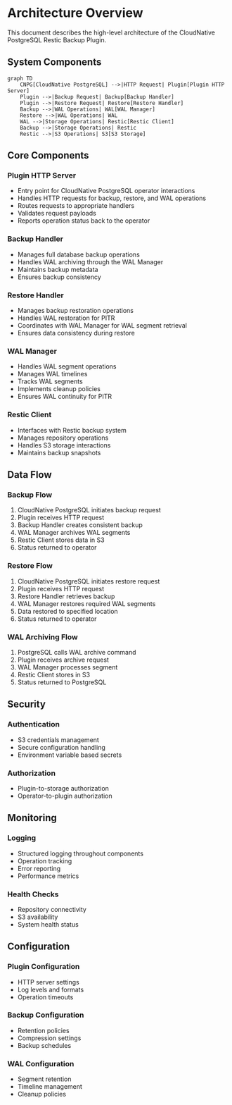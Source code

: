 # Architecture Overview

This document describes the high-level architecture of the CloudNative PostgreSQL Restic Backup Plugin.

## System Components

```mermaid
graph TD
    CNPG[CloudNative PostgreSQL] -->|HTTP Request| Plugin[Plugin HTTP Server]
    Plugin -->|Backup Request| Backup[Backup Handler]
    Plugin -->|Restore Request| Restore[Restore Handler]
    Backup -->|WAL Operations| WAL[WAL Manager]
    Restore -->|WAL Operations| WAL
    WAL -->|Storage Operations| Restic[Restic Client]
    Backup -->|Storage Operations| Restic
    Restic -->|S3 Operations| S3[S3 Storage]
```

## Core Components

### Plugin HTTP Server
- Entry point for CloudNative PostgreSQL operator interactions
- Handles HTTP requests for backup, restore, and WAL operations
- Routes requests to appropriate handlers
- Validates request payloads
- Reports operation status back to the operator

### Backup Handler
- Manages full database backup operations
- Handles WAL archiving through the WAL Manager
- Maintains backup metadata
- Ensures backup consistency

### Restore Handler
- Manages backup restoration operations
- Handles WAL restoration for PITR
- Coordinates with WAL Manager for WAL segment retrieval
- Ensures data consistency during restore

### WAL Manager
- Handles WAL segment operations
- Manages WAL timelines
- Tracks WAL segments
- Implements cleanup policies
- Ensures WAL continuity for PITR

### Restic Client
- Interfaces with Restic backup system
- Manages repository operations
- Handles S3 storage interactions
- Maintains backup snapshots

## Data Flow

### Backup Flow
1. CloudNative PostgreSQL initiates backup request
2. Plugin receives HTTP request
3. Backup Handler creates consistent backup
4. WAL Manager archives WAL segments
5. Restic Client stores data in S3
6. Status returned to operator

### Restore Flow
1. CloudNative PostgreSQL initiates restore request
2. Plugin receives HTTP request
3. Restore Handler retrieves backup
4. WAL Manager restores required WAL segments
5. Data restored to specified location
6. Status returned to operator

### WAL Archiving Flow
1. PostgreSQL calls WAL archive command
2. Plugin receives archive request
3. WAL Manager processes segment
4. Restic Client stores in S3
5. Status returned to PostgreSQL

## Security

### Authentication
- S3 credentials management
- Secure configuration handling
- Environment variable based secrets

### Authorization
- Plugin-to-storage authorization
- Operator-to-plugin authorization

## Monitoring

### Logging
- Structured logging throughout components
- Operation tracking
- Error reporting
- Performance metrics

### Health Checks
- Repository connectivity
- S3 availability
- System health status

## Configuration

### Plugin Configuration
- HTTP server settings
- Log levels and formats
- Operation timeouts

### Backup Configuration
- Retention policies
- Compression settings
- Backup schedules

### WAL Configuration
- Segment retention
- Timeline management
- Cleanup policies
